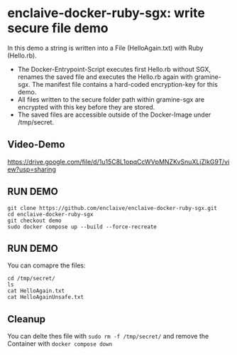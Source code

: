 # enclaive-docker-ruby-sgx: write secure file demo

In this demo a string is written into a File (HelloAgain.txt) with Ruby (Hello.rb). 

* The Docker-Entrypoint-Script executes first Hello.rb without SGX, 
renames the saved file and executes the Hello.rb again with gramine-sgx. 
The manifest file contains a  hard-coded encryption-key for this demo. 
* All files written to the secure folder path within gramine-sgx are encrypted 
with this key before they are stored. 
* The saved files are accessible outside of the Docker-Image under /tmp/secret. 

## Video-Demo
https://drive.google.com/file/d/1u15C8L1opqCcWVpMNZKvSnuXLjZlkG9T/view?usp=sharing


## RUN DEMO

```
git clone https://github.com/enclaive/enclaive-docker-ruby-sgx.git
cd enclaive-docker-ruby-sgx
git checkout demo
sudo docker compose up --build --force-recreate
```

## RUN DEMO

You can comapre the files:
```
cd /tmp/secret/
ls
cat HelloAgain.txt
cat HelloAgainUnsafe.txt
```

## Cleanup
You can delte thes file with ``sudo rm -f /tmp/secret/`` and remove the Container with ``docker compose down``


